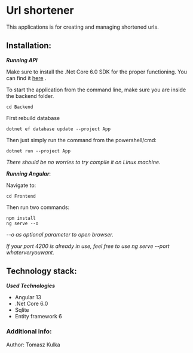 ﻿# Url shortener

This applications is for creating and managing shortened urls.

## Installation:

***Running API***

Make sure to install the .Net Core 6.0 SDK for the proper functioning.
You can find it [here](https://dotnet.microsoft.com/download/dotnet-core/6.0) .

To start the application from the command line, make sure you are inside the backend folder.

```
cd Backend
```

First rebuild database
```
dotnet ef database update --project App
```

Then just simply run the command from the powershell/cmd:
```
dotnet run --project App
```

*There should be no worries to try compile it on Linux machine.*


***Running Angular***:

Navigate to:
```
cd Frontend
```

Then run two commands:
```
npm install
ng serve --o 
```
*--o as optional parameter to open browser.*

*If your port 4200 is already in use, feel free to use ng serve --port whaterveryouwant.*


## Technology stack:

***Used Technologies***
+ Angular 13
+ .Net Core 6.0
+ Sqlite
+ Entity framework 6

### Additional info:
Author:
Tomasz Kulka
